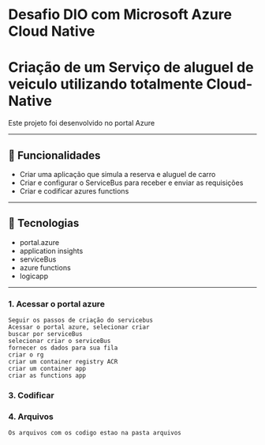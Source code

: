 # Desafio DIO com Microsoft Azure Cloud Native
# Criação de um Serviço de aluguel de veiculo utilizando  totalmente Cloud-Native
Este projeto foi desenvolvido no portal Azure

---

## 🚀 Funcionalidades

-  Criar uma aplicação que simula a reserva e aluguel de carro
-  Criar e configurar o ServiceBus para receber e enviar as requisições
-  Criar e codificar azures functions

 
---

## 🧰 Tecnologias

- portal.azure
- application insights
- serviceBus
- azure functions
- logicapp

---

### 1. Acessar o portal azure
    Seguir os passos de criação do servicebus
    Acessar o portal azure, selecionar criar
    buscar por serviceBus
    selecionar criar o serviceBus
    fornecer os dados para sua fila
    criar o rg
    criar um container registry ACR
    criar um container app
    criar as functions app
    
    
    
### 3. Codificar 
    
### 4. Arquivos
    Os arquivos com os codigo estao na pasta arquivos
    
  

     
      

